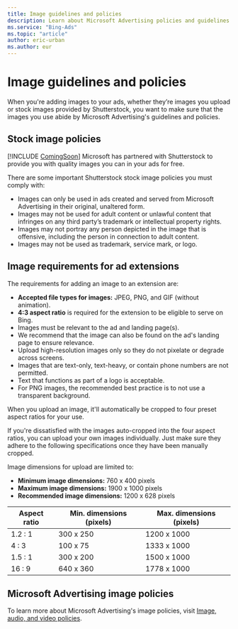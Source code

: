 ```yaml
---
title: Image guidelines and policies
description: Learn about Microsoft Advertising policies and guidelines for images.
ms.service: "Bing-Ads"
ms.topic: "article"
author: eric-urban
ms.author: eur
---
```


# Image guidelines and policies

When you're adding images to your ads, whether they’re images you upload or stock images provided by Shutterstock, you want to make sure that the images you use abide by Microsoft Advertising's guidelines and policies.

## Stock image policies

[!INCLUDE [ComingSoon](./includes/ComingSoon.md)]
Microsoft has partnered with Shutterstock to provide you with quality images you can in your ads for free.

There are some important Shutterstock stock image policies you must comply with:

- Images can only be used in ads created and served from Microsoft Advertising in their original, unaltered form.
- Images may not be used for adult content or unlawful content that infringes on any third party’s trademark or intellectual property rights.
- Images may not portray any person depicted in the image that is offensive, including the person in connection to adult content.
- Images may not be used as trademark, service mark, or logo.

## Image requirements for ad extensions

The requirements for adding an image to an extension are:

- **Accepted file types for images:**  JPEG, PNG, and GIF (without animation).
- **4:3 aspect ratio**  is required for the extension to be eligible to serve on Bing.
- Images must be relevant to the ad and landing page(s).
- We recommend that the image can also be found on the ad's landing page to ensure relevance.
- Upload high-resolution images only so they do not pixelate or degrade across screens.
- Images that are text-only, text-heavy, or contain phone numbers are not permitted.
- Text that functions as part of a logo is acceptable.
- For PNG images, the recommended best practice is to not use a transparent background.

When you upload an image, it'll automatically be cropped to four preset aspect ratios for your use.

If you're dissatisfied with the images auto-cropped into the four aspect ratios, you can upload your own images individually. Just make sure they adhere to the following specifications once they have been manually cropped.

Image dimensions for upload are limited to:

- **Minimum image dimensions:**  760 x 400 pixels
- **Maximum image dimensions:**  1900 x 1000 pixels
- **Recommended image dimensions:**  1200 x 628 pixels

|Aspect ratio|Min. dimensions (pixels)|Max. dimensions (pixels)|
|---|---|---|
|1.2 : 1|300 x 250|1200 x 1000|
|4 : 3|100 x 75|1333 x 1000|
|1.5 : 1|300 x 200|1500 x 1000|
|16 : 9|640 x 360|1778 x 1000|

## Microsoft Advertising image policies

To learn more about Microsoft Advertising's image policies, visit [Image, audio, and video policies](https://go.microsoft.com/fwlink?LinkId=534455).

